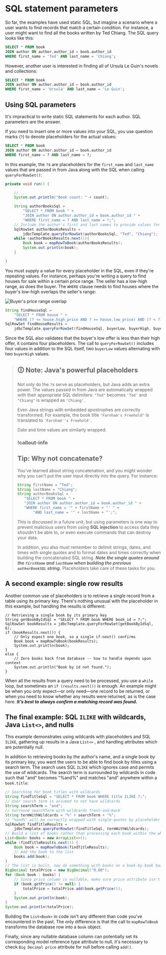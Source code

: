 # SQL statement parameters

So far, the examples have used static SQL, but imagine a scenario where a user wants to find records that match a certain condition. For instance, a user might want to find all the books written by Ted Chiang. The SQL query looks like this:

```sql
SELECT * FROM book
JOIN author ON author.author_id = book.author_id
WHERE first_name = 'Ted' AND last_name = 'Chiang';
```

However, another user is interested in finding all of Ursula Le Guin's novels and collections:

```sql
SELECT * FROM book
JOIN author ON author.author_id = book.author_id
WHERE first_name = 'Ursula' AND last_name = 'Le Guin';
```

## Using SQL parameters

It's impractical to write static SQL statements for each author. SQL parameters are the answer.

If you need to insert one or more values into your SQL, you use question marks (`?`) to denote placeholders for the actual values:

```sql
SELECT * FROM book
JOIN author ON author.author_id = book.author_id
WHERE first_name = ? AND last_name = ?;
```

In this example, the `?`s are placeholders for the `first_name` and `last_name` values that are passed in from Java along with the SQL when calling `queryForRowSet()`:

```java
private void run() {

    // ...
    System.out.println("Book count: " + count);

    String authorBooksSql =
        "SELECT * FROM book " +
        "JOIN author ON author.author_id = book.author_id " +
        "WHERE first_name = ? AND last_name = ?;";
    // Include the author's first and last names to provide values for the placehalders
    SqlRowSet authorBooksResults =
        jdbcTemplate.queryForRowSet(authorBooksSql, "Ted", "Chiang");
    while (authorBooksResults.next()){
        Book book = mapRowToBook(authorBooksResults);
        System.out.println(book);
    }

}
```

You must supply a value for every placeholder in the SQL, even if they're repeating values. For instance, perhaps you're writing a query to find houses for sale within a certain price range. The seller has a low-high range, as does the buyer. The `WHERE` clause needs to find houses where the buyer's low-high overlaps the seller's range:

![Buyer's price range overlap](https://user-images.githubusercontent.com/94882786/176064116-0da50d59-c4dd-4de8-aa00-d6c92fb1d2f5.png)

```java
String findHouseSql =
    "SELECT * FROM house " +
    "WHERE (? <= house.high_price AND ? >= house.low_price) AND (? < ?);";
SqlRowSet findHouseResults =
    jdbcTemplate.queryForRowSet(findHouseSql, buyerLow, buyerHigh, buyerLow, buyerHigh);
```

Since the SQL also validates that the buyer's low offer is less than their high offer, it contains four placeholders. The call to `queryForRowSet()` includes four values in addition to the SQL itself, two `buyerLow` values alternating with two `buyerHigh` values.

>## 🛈 Note: Java's powerful placeholders
>
>Not only do the `?`s serve as placeholders, but Java adds an extra power. The values passed in from Java are automatically wrapped with their appropriate SQL delimiters: `"Ted"` becomes `'Ted'` and `"Chiang"` is wrapped as `'Chiang'`.
>
>Even Java strings with embedded apostrophes are correctly transformed. For example, the book title `"Farnham's Freehold"` is translated to `'Farnham''s Freehold'`.
>
>Date and time values are similarly wrapped.
>
>### !callout-info
>
>## Tip: Why not concatenate?
>
>You've learned about string concatenation, and you might wonder why you can't put the user input directly into the query. For instance:
>
>```java
>String firstName = "Ted";
>String lastName = "Chiang";
>String authorBooksSql =
>    "SELECT * FROM book " +
>    "JOIN author ON author.author_id = book.author_id " +
>    "WHERE first_name = '" + firstName + "' " +
>        "AND last_name = '" + lastName + "';";
>```
>
>This is discussed in a future unit, but using parameters is one way to prevent malicious users from using **SQL injection** to access data they shouldn't be able to, or even execute commands that can destroy your data.  
  >
>In addition, you also must remember to delimit strings, dates, and times with single quotes and to format dates and times correctly when building the concatenated SQL string. **_Note the single quotes around the `firstName` and `lastName` when building the previous `authorBookSQL` string._** Placeholders take care of these tasks for you.

## A second example: single row results

Another common use of placeholders is to retrieve a single record from a table using its primary key. There's nothing unusual with the placeholder in this example, but handling the results is different:

```
// Retrieving a single book by its primary key
String getBookByIdSql = "SELECT * FROM book WHERE book_id = ?;";
SqlRowSet bookResults = jdbcTemplate.queryForRowSet(getBookByIdSql, 6);
if (bookResults.next()) {
    // Only expect one book, so a single if-next() confirms
    Book book = mapRowToBook(bookResults);
    System.out.println(book);
}
else {
    // Zero books back from database -- how to handle depends upon context
    System.out.println("Book by id not found.");
}
```

When all the results from a query need to be processed, you use a `while` loop, but sometimes an `if (results.next())` is enough. An example might be when you only expect—or only need—one record to be returned, or when you need to know whether any results were returned, as is the case here. **_It's best to always confirm a matching record was found._**

## The final example: SQL `ILIKE` with wildcards, Java `List<>`, and nulls

This example demonstrates using wildcards with placeholders and SQL `ILIKE`, gathering up results in a Java `List<>` , and handling attributes which are potentially null.

In addition to retrieving books by the author's name, and a single book by its primary key, you want the users to be able to find book by titles using a search term. The search uses SQL `ILIKE` which ignores case and permits the use of wildcards. The search term is surrounded by wildcards in code such that "and" becomes "%and%" and matches "and" anywhere within a `book.title`:

```java
// Searching for book titles with wildcards
String findTitleSql = "SELECT * FROM book WHERE title ILIKE ?;";
// User search term is assumed to not have wildcards
String searchTerm = "and";
// Surround searchTerm with wildcards front-and-back`
String termWithWildcards = "%" + searchTerm + "%";
// "%and%" will be correctly wrapped with single-quotes by placeholder as '%and%'
SqlRowSet findTitleResults =
    jdbcTemplate.queryForRowSet(findTitleSql, termWithWildcards);
// Build a list of books rather than processing each book within the while-next() loop
List<Book> books = new ArrayList<>();
while (findTitleResults.next()) {
    Book book = mapRowToBook(findTitleResults);
    // Add the book to the list
    books.add(book);
}
// The list is built, now do something with books on a book-by-book basis
BigDecimal totalPrice = new BigDecimal("0.00");
for (Book book : books) {
    // Since price column is nullable, make sure price attribute isn't null before adding
    if (book.getPrice() != null) {
        totalPrice = totalPrice.add(book.getPrice());
    }
    System.out.println(book);
}
System.out.println(totalPrice);
```

Building the `List<Book>` in code isn't any different than code you've encountered in the past. The only difference is that the call to `mapRowToBook` transforms the database row into a `Book` object.

Finally, since any nullable database column can potentially set its corresponding model reference type attribute to null, it's necessary to check `Big Decimal price` attribute for null before calling `add()`.
